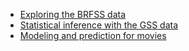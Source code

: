 - [Exploring the BRFSS data](https://nbviewer.jupyter.org/github/neo-mashiro/DOC/blob/master/R%20Markdown/brfss_eda.html)
- [Statistical inference with the GSS data](https://nbviewer.jupyter.org/github/neo-mashiro/DOC/blob/master/R%20Markdown/gss_inference.html)
- [Modeling and prediction for movies](https://nbviewer.jupyter.org/github/neo-mashiro/DOC/blob/master/R%20Markdown/multiple_linear_regression.html)
